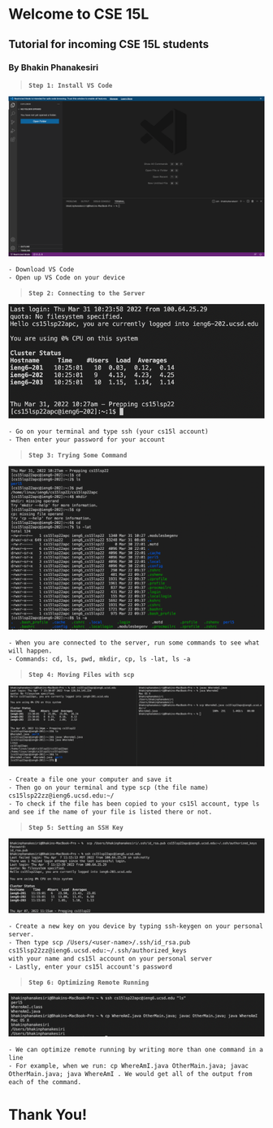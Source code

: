 # Welcome to CSE 15L
## Tutorial for incoming CSE 15L students
### By Bhakin Phanakesiri 

> **`Step 1: Install VS Code`**

![pic1](vscode.png)
```
- Download VS Code
- Open up VS Code on your device
```

> **`Step 2: Connecting to the Server`**

![pic2](connectingToServer.png)
```
- Go on your terminal and type ssh (your cs15l account)
- Then enter your password for your account
```

> **`Step 3: Trying Some Command`**

![pic3](commands.png)

```
- When you are connected to the server, run some commands to see what will happen.
- Commands: cd, ls, pwd, mkdir, cp, ls -lat, ls -a
```

> **`Step 4: Moving Files with scp`**

![pic4](movingFiles.png)

```
- Create a file one your computer and save it
- Then go on your terminal and type scp (the file name) cs15lsp22zz@ieng6.ucsd.edu:~/ 
- To check if the file has been copied to your cs15l account, type ls and see if the name of your file is listed there or not. 
```



> **`Step 5: Setting an SSH Key`**

![pic5](SSHKey.png)

```
- Create a new key on you device by typing ssh-keygen on your personal server. 
- Then type scp /Users/<user-name>/.ssh/id_rsa.pub cs15lsp22zz@ieng6.ucsd.edu:~/.ssh/authorized_keys
with your name and cs15l account on your personal server
- Lastly, enter your cs15l account's password
```

> **`Step 6: Optimizing Remote Running`**

![pic6](optimizing.png)

```
- We can optimize remote running by writing more than one command in a line
- For example, when we run: cp WhereAmI.java OtherMain.java; javac OtherMain.java; java WhereAmI . We would get all of the output from each of the command.  
```

# Thank You!